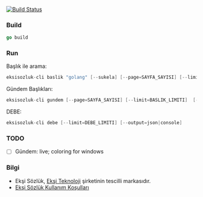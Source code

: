 [![Build Status](https://travis-ci.org/onuryilmaz/eksisozluk-cli.svg?branch=master)](https://travis-ci.org/onuryilmaz/eksisozluk-cli)


### Build
```go
go build
```

### Run

Başlık ile arama:
```go
eksisozluk-cli baslik "golang" [--sukela] [--page=SAYFA_SAYISI] [--limit=ENTRY_LIMITI] [--output=json|console]
```

Gündem Başlıkları:
```go
eksisozluk-cli gundem [--page=SAYFA_SAYISI] [--limit=BASLIK_LIMITI]  [--output=json|console]
```

DEBE:
```go
eksisozluk-cli debe [--limit=DEBE_LIMITI] [--output=json|console]
```

### TODO
- [ ] Gündem: live; coloring for windows

### Bilgi
* Ekşi Sözlük, [Ekşi Teknoloji](https://eksisozluk.com/eksi-teknoloji--1631416) şirketinin tescilli markasıdır.
* [Ekşi Sözlük Kullanım Koşulları](https://eksisozluk.com/eksi-sozluk-kullanim-kosullari--2602576)
